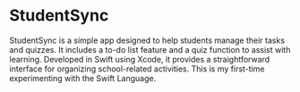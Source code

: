 # StudentSync
StudentSync is a simple app designed to help students manage their tasks and quizzes. It includes a to-do list feature and a quiz function to assist with learning. Developed in Swift using Xcode, it provides a straightforward interface for organizing school-related activities. This is my first-time experimenting with the Swift Language.
